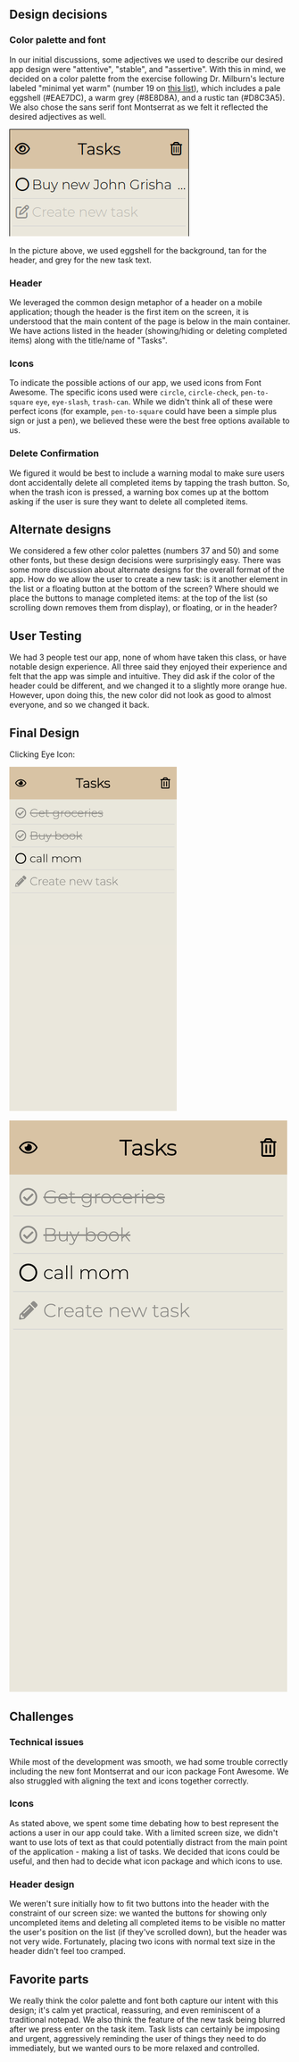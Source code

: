 ## Design decisions

### Color palette and font

In our initial discussions, some adjectives we used to describe our desired app design were "attentive", "stable", and "assertive". With this in mind, we decided on a color palette from the exercise following Dr. Milburn's lecture labeled "minimal yet warm" (number 19 on [this list](http://visme.co/blog/website-color-schemes)), which includes a pale eggshell (\#EAE7DC), a warm grey (\#8E8D8A), and a rustic tan (\#D8C3A5). We also chose the sans serif font Montserrat as we felt it reflected the desired adjectives as well.

![New task](new_task.png)

In the picture above, we used eggshell for the background, tan for the header, and grey for the new task text.

### Header

We leveraged the common design metaphor of a header on a mobile application; though the header is the first item on the screen, it is understood that the main content of the page is below in the main container. We have actions listed in the header (showing/hiding or deleting completed items) along with the title/name of "Tasks".

### Icons

To indicate the possible actions of our app, we used icons from Font Awesome. The specific icons used were `circle`, `circle-check`, `pen-to-square` `eye`, `eye-slash`, `trash-can`. While we didn't think all of these were perfect icons (for example, `pen-to-square` could have been a simple plus sign or just a pen), we believed these were the best free options available to us.

### Delete Confirmation

We figured it would be best to include a warning modal to make sure users dont accidentally delete all completed items by tapping the trash button. So, when the trash icon is pressed, a warning box comes up at the bottom asking if the user is sure they want to delete all completed items.

## Alternate designs

We considered a few other color palettes (numbers 37 and 50) and some other fonts, but these design decisions were surprisingly easy. There was some more discussion about alternate designs for the overall format of the app. How do we allow the user to create a new task: is it another element in the list or a floating button at the bottom of the screen? Where should we place the buttons to manage completed items: at the top of the list (so scrolling down removes them from display), or floating, or in the header? 

## User Testing

We had 3 people test our app, none of whom have taken this class, or have notable design experience. All three said they enjoyed their experience and felt that the app was simple and intuitive. They did ask if the color of the header could be different, and we changed it to a slightly more orange hue. However, upon doing this, the new color did not look as good to almost everyone, and so we changed it back.

## Final Design

Clicking Eye Icon:

<img src = "show_completed.png" width="300">


![Show Completed](show_completed.png) 

## Challenges

### Technical issues

While most of the development was smooth, we had some trouble correctly including the new font Montserrat and our icon package Font Awesome. We also struggled with aligning the text and icons together correctly.

### Icons

As stated above, we spent some time debating how to best represent the actions a user in our app could take. With a limited screen size, we didn't want to use lots of text as that could potentially distract from the main point of the application - making a list of tasks. We decided that icons could be useful, and then had to decide what icon package and which icons to use.

### Header design

We weren't sure initially how to fit two buttons into the header with the constraint of our screen size: we wanted the buttons for showing only uncompleted items and deleting all completed items to be visible no matter the user's position on the list (if they've scrolled down), but the header was not very wide. Fortunately, placing two icons with normal text size in the header didn't feel too cramped. 

## Favorite parts

We really think the color palette and font both capture our intent with this design; it's calm yet practical, reassuring, and even reminiscent of a traditional notepad. We also think the feature of the new task being blurred after we press enter on the task item. Task lists can certainly be imposing and urgent, aggressively reminding the user of things they need to do immediately, but we wanted ours to be more relaxed and controlled.
